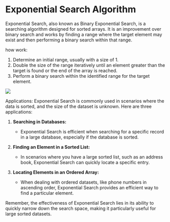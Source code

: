 # Exponential Search Algorithm

Exponential Search, also known as Binary Exponential Search, is a searching algorithm designed for sorted arrays. It is an improvement over binary search and works by finding a range where the target element may exist and then performing a binary search within that range.

how work:

1. Determine an initial range, usually with a size of 1.
2. Double the size of the range iteratively until an element greater than the target is found or the end of the array is reached.
3. Perform a binary search within the identified range for the target element.

![](https://encrypted-tbn0.gstatic.com/images?q=tbn:ANd9GcSCIyXSbFwvjXFaEnooPhp8q5YG1oWTnojmRg&usqp=CAU)

Applications:
Exponential Search is commonly used in scenarios where the data is sorted, and the size of the dataset is unknown. Here are three applications:

1. **Searching in Databases:**
   - Exponential Search is efficient when searching for a specific record in a large database, especially if the database is sorted.

2. **Finding an Element in a Sorted List:**
   - In scenarios where you have a large sorted list, such as an address book, Exponential Search can quickly locate a specific entry.

3. **Locating Elements in an Ordered Array:**
   - When dealing with ordered datasets, like phone numbers in ascending order, Exponential Search provides an efficient way to find a particular element.

Remember, the effectiveness of Exponential Search lies in its ability to quickly narrow down the search space, making it particularly useful for large sorted datasets.

